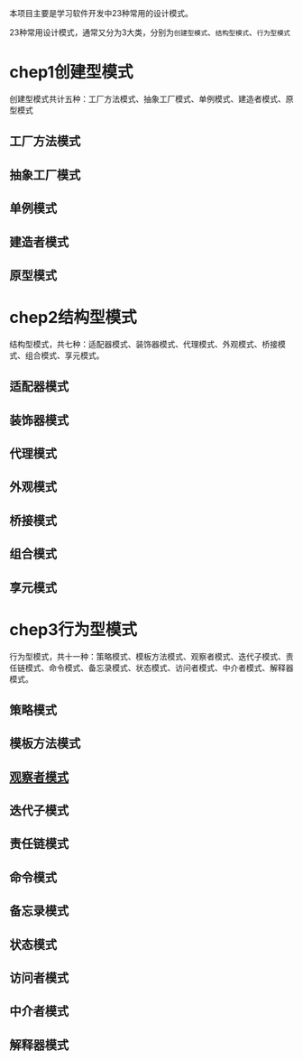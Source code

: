 本项目主要是学习软件开发中23种常用的设计模式。

23种常用设计模式，通常又分为3大类，分别为`创建型模式`、`结构型模式`、`行为型模式`

# chep1创建型模式
  创建型模式共计五种：工厂方法模式、抽象工厂模式、单例模式、建造者模式、原型模式
## 工厂方法模式
## 抽象工厂模式
## 单例模式
## 建造者模式
## 原型模式

# chep2结构型模式
  结构型模式，共七种：适配器模式、装饰器模式、代理模式、外观模式、桥接模式、组合模式、享元模式。
## 适配器模式
## 装饰器模式
## 代理模式
## 外观模式
## 桥接模式
## 组合模式
## 享元模式

# chep3行为型模式
  行为型模式，共十一种：策略模式、模板方法模式、观察者模式、迭代子模式、责任链模式、命令模式、备忘录模式、状态模式、访问者模式、中介者模式、解释器模式。
## 策略模式
## 模板方法模式
## [观察者模式](chep3/观察者模式.ts)
## 迭代子模式
## 责任链模式
## 命令模式
## 备忘录模式
## 状态模式
## 访问者模式
## 中介者模式
## 解释器模式
